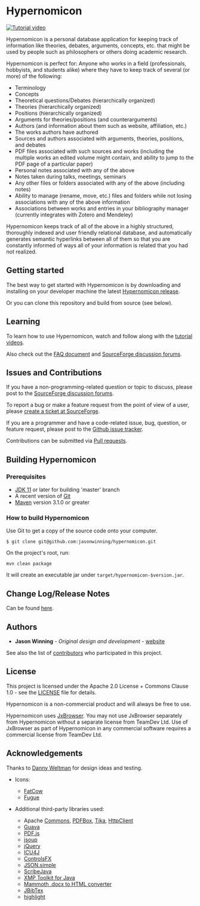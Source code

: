 # Hypernomicon

[![Tutorial video](https://img.youtube.com/vi/JOTkAzh0qZE/0.jpg)](https://www.youtube.com/watch?v=JOTkAzh0qZE)

Hypernomicon is a personal database application for keeping track of information like theories, debates, arguments, concepts, etc. that might be used by people such as philosophers or others doing academic research.

Hypernomicon is perfect for: Anyone who works in a field (professionals, hobbyists, and students alike) where they have to keep track of several (or more) of the following:
 * Terminology
 * Concepts
 * Theoretical questions/Debates (hierarchically organized)
 * Theories (hierarchically organized)
 * Positions (hierarchically organized)
 * Arguments for theories/positions (and counterarguments)
 * Authors (and information about them such as website, affiliation, etc.)
 * The works authors have authored
 * Sources and authors associated with arguments, theories, positions, and debates
 * PDF files associated with such sources and works (including the multiple works an edited volume might contain, and ability to jump to the PDF page of a particular paper)
 * Personal notes associated with any of the above
 * Notes taken during talks, meetings, seminars
 * Any other files or folders associated with any of the above (including notes)
 * Ability to manage (rename, move, etc.) files and folders while not losing associations with any of the above information
 * Associations between works and entries in your bibliography manager (currently integrates with Zotero and Mendeley)

Hypernomicon keeps track of all of the above in a highly structured, thoroughly indexed and user friendly relational database, and automatically generates semantic hyperlinks between all of them so that you are constantly informed of ways all of your information is related that you had not realized.

## Getting started ##

The best way to get started with Hypernomicon is by downloading and installing on your developer machine the latest
[Hypernomicon release](https://sourceforge.net/projects/hypernomicon/files/latest/download).

Or you can clone this repository and build from source (see below).

## Learning ##

To learn how to use Hypernomicon, watch and follow along with the [tutorial videos](https://www.youtube.com/playlist?list=PLCDXooVJfr1JKHT83awarYoIOhp0Xqr-B).

Also check out the [FAQ document](https://sourceforge.net/p/hypernomicon/wiki/FAQ/) and [SourceForge discussion forums](https://sourceforge.net/p/hypernomicon/discussion/).

## Issues and Contributions ##

If you have a non-programming-related question or topic to discuss, please post to the [SourceForge discussion forums](https://sourceforge.net/p/hypernomicon/discussion/).

To report a bug or make a feature request from the point of view of a user, please [create a ticket at SourceForge](https://sourceforge.net/p/hypernomicon/tickets/).

If you are a programmer and have a code-related issue, bug, question, or feature request, please post to the [Github issue tracker](https://github.com/jasonwinning/hypernomicon/issues/).

Contributions can be submitted via [Pull requests](https://github.com/jasonwinning/hypernomicon/pulls/).

## Building Hypernomicon ##

### Prerequisites

* [JDK 11](https://adoptopenjdk.net/index.html?variant=openjdk11&ga=ga) or later for building 'master' branch
* A recent version of [Git](https://git-scm.com/downloads)
* [Maven](https://maven.apache.org/download.cgi) version 3.1.0 or greater

### How to build Hypernomicon ###

Use Git to get a copy of the source code onto your computer.

`$ git clone git@github.com:jasonwinning/hypernomicon.git`

On the project's root, run:

`mvn clean package`

It will create an executable jar under `target/hypernomicon-$version.jar`.


## Change Log/Release Notes

Can be found [here](https://sourceforge.net/p/hypernomicon/wiki/ReleaseNotes/).


## Authors

* **Jason Winning** - *Original design and development* - [website](http://jasonwinning.org)

See also the list of [contributors](https://github.com/jasonwinning/hypernomicon/contributors) who participated in this project.

## License

This project is licensed under the Apache 2.0 License + Commons Clause 1.0 - see the [LICENSE](http://htmlpreview.github.io/?https://github.com/jasonwinning/hypernomicon/blob/master/LICENSE.html) file for details.

Hypernomicon is a non-commercial product and will always be free to use.

Hypernomicon uses [JxBrowser](https://www.teamdev.com/jxbrowser). You may not use JxBrowser separately from Hypernomicon without a separate license from TeamDev Ltd. Use of JxBrowser as part of Hypernomicon in any commercial software requires a commercial license from TeamDev Ltd.

## Acknowledgements

Thanks to [Danny Weltman](https://dannyweltman.com/) for design ideas and testing.

* Icons:

  * [FatCow](http://www.fatcow.com/free-icons)
  * [Fugue](http://p.yusukekamiyamane.com/)

* Additional third-party libraries used:
  * Apache [Commons](https://commons.apache.org/), [PDFBox](https://pdfbox.apache.org/), [Tika](https://tika.apache.org/), [HttpClient](https://hc.apache.org/httpcomponents-client-ga/)
  * [Guava](https://github.com/google/guava)
  * [PDF.js](https://mozilla.github.io/pdf.js/)
  * [jsoup](https://jsoup.org/)
  * [jQuery](https://jquery.com/)
  * [ICU4J](http://site.icu-project.org/home)
  * [ControlsFX](http://fxexperience.com/controlsfx/)
  * [JSON.simple](https://code.google.com/archive/p/json-simple/)
  * [ScribeJava](https://github.com/scribejava/scribejava)
  * [XMP Toolkit for Java](https://www.adobe.com/devnet/xmp.html)
  * [Mammoth .docx to HTML converter](https://github.com/mwilliamson/java-mammoth)
  * [JBibTex](https://github.com/jbibtex/jbibtex)
  * [highlight](http://johannburkard.de/blog/programming/javascript/highlight-javascript-text-higlighting-jquery-plugin.html)

